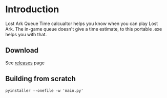 # Introduction

Lost Ark Queue Time calcualtor helps you know when you can play Lost Ark. The in-game queue doesn't give a time estimate, to this portable .exe helps you with that.

## Download
See [releases](https://github.com/IdiosApps/lost-ark-queue-time-calculator/releases) page

## Building from scratch
`pyinstaller --onefile -w 'main.py'`
